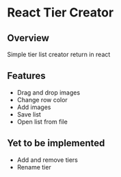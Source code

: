 # React Tier Creator

## Overview
Simple tier list creator return in react 

## Features

* Drag and drop images
* Change row color
* Add images
* Save list
* Open list from file

## Yet to be implemented

* Add and remove tiers
* Rename tier


